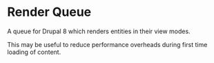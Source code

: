 # Render Queue

A queue for Drupal 8 which renders entities in their view modes.

This may be useful to reduce performance overheads during first time loading of content.
